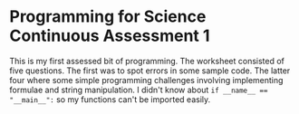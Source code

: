 # Programming for Science Continuous Assessment 1

This is my first assessed bit of programming. The worksheet consisted of five questions. The first was to spot errors in some sample code. The latter four where some simple programming challenges involving implementing formulae and string manipulation. I didn't know about ```if __name__ == "__main__":``` so my functions can't be imported easily.